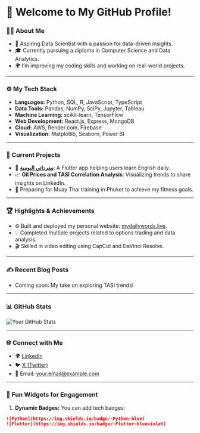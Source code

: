 # 👋 Welcome to My GitHub Profile!

### 👨‍💻 About Me
- 🌟 Aspiring Data Scientist with a passion for data-driven insights.
- 🎓 Currently pursuing a diploma in Computer Science and Data Analytics.
- 🌍 I’m improving my coding skills and working on real-world projects.

---

### ⚙️ My Tech Stack
- **Languages:** Python, SQL, R, JavaScript, TypeScript
- **Data Tools:** Pandas, NumPy, SciPy, Jupyter, Tableau
- **Machine Learning:** scikit-learn, TensorFlow
- **Web Development:** React.js, Express, MongoDB
- **Cloud:** AWS, Render.com, Firebase
- **Visualization:** Matplotlib, Seaborn, Power BI

---

### 🚀 Current Projects
- 📝 **[مفرداتي اليومية](https://github.com/yourprojectlink)**: A Flutter app helping users learn English daily.
- 📈 **Oil Prices and TASI Correlation Analysis**: Visualizing trends to share insights on LinkedIn.
- 🥋 Preparing for Muay Thai training in Phuket to achieve my fitness goals.

---

### 🏆 Highlights & Achievements
- 🌐 Built and deployed my personal website: [mydailywords.live](https://mydailywords.live).
- 💡 Completed multiple projects related to options trading and data analysis.
- 🎬 Skilled in video editing using CapCut and DaVinci Resolve.

---

### ✍️ Recent Blog Posts
<!-- BLOG-POST-LIST:START -->
- Coming soon: My take on exploring TASI trends!
<!-- BLOG-POST-LIST:END -->

---

### 📊 GitHub Stats
![Your GitHub Stats](https://github-readme-stats.vercel.app/api?username=yourusername&show_icons=true&theme=radical)

---

### 🌐 Connect with Me
- 🌍 [LinkedIn](https://linkedin.com/in/yourprofile)
- 🐦 [X (Twitter)](https://twitter.com/yourhandle)
- 📧 Email: your.email@example.com

---

### 🔗 Fun Widgets for Engagement
1. **Dynamic Badges:** You can add tech badges:
```markdown
![Python](https://img.shields.io/badge/-Python-blue)
![Flutter](https://img.shields.io/badge/-Flutter-blueviolet)
